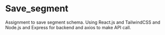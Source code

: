 # Save_segment
Assignment to save segment schema. Using React.js and TailwindCSS and Node.js and Express for backend and axios to make API call. 
